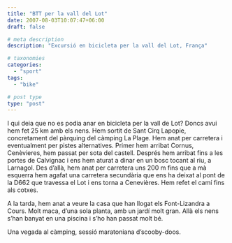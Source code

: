 ```yaml
---
title: "BTT per la vall del Lot"
date: 2007-08-03T10:07:47+06:00
draft: false

# meta description
description: "Excursió en bicicleta per la vall del Lot, França"

# taxonomies
categories: 
  - "sport"
tags:
  - "bike"

# post type
type: "post"
---
```


I qui deia que no es podia anar en bicicleta per la vall de Lot? Doncs avui hem fet 25 km amb els nens. Hem sortit de Sant Cirq Lapopie, concretament del pàrquing del càmping La Plage. Hem anat per carretera i eventualment per pistes alternatives. Primer hem arribat Cornus, Cenèvieres, hem passat per sota del castell. Després hem arribat fins a les portes de Calvignac i ens hem aturat a dinar en un bosc tocant al riu, a Larnagol. Des d’allà, hem anat per carretera uns 200 m fins que a mà esquerra hem agafat una carretera secundària que ens ha deixat al pont de la D662 que travessa el Lot i ens torna a Cenevières. Hem refet el camí fins als cotxes.

A la tarda, hem anat a veure la casa que han llogat els Font-Lizandra a Cours. Molt maca, d’una sola planta, amb un jardí molt gran. Allà els nens s’han banyat en una piscina i s’ho han passat molt bé.

Una vegada al càmping, sessió maratoniana d’scooby-doos.
